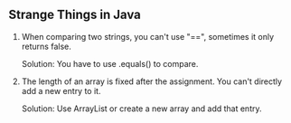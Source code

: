 ## Strange Things in Java

1. When comparing two strings, you can't use "==", sometimes it only returns false. 

   Solution: You have to use .equals() to compare.

2. The length of an array is fixed after the assignment. You can't directly add a new entry to it.

   Solution: Use ArrayList or create a new array and add that entry.

